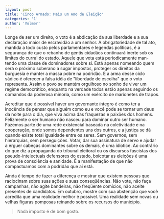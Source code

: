 ```yaml
---
layout: post
title: 'Circo Armado: Mais um Ano de Eleição'
categories: '1'
author: 'Volmer'
---
```


Longe de ser um direito, o voto é a abdicação da sua liberdade e a
sua declaração maior de escravidão a um senhor. A obrigatoriedade
de tal ato, mantida a todo custo pelos parlamentares e legendas
políticas, é a segurança de que o rebanho de gentis cidadãos continuará
inerte sob os limites do curral do estado. Aquele que vota está
periodicamente man-tendo uma classe de dominadores sobre si. Está
apenas nomeando quem será o próximo soberano a sugar impostos,
proteger os direitos da burguesia e manter a massa pobre na podridão.
E a arma desse ciclo sádico é oferecer a falsa idéia de "liberdade
de escolha" que o voto representa. Assim o povo se mantém orgulhoso
no sonho de viver um regime democrático, enquanto na verdade todos
estão apenas seguindo os comandos da poderosa minoria, como um
exército de marionetes de trapos.

Acreditar que é possível haver um governante íntegro é como ter a
inocência de pensar que alguém como eu e você pode se tornar um deus
da noite para o dia, que viva acima das fraquezas e paixões dos homens.
Felizmente o ser humano não nasceu para dominar outro ser humano.
Fazemos parte de uma rede existencial baseada na coletividade e na
cooperação, onde somos dependentes uns dos outros, e a justiça se dá
quando existe total igualdade entre os seres. Sem governos, sem
hierarquias, sem perseguições. Votar, dar sua assinatura de servo e
ajudar a erguer cabeças dominantes sobre os demais, é uma idiotice.
Ao contrário do que diz a propaganda do tribunal eleitoral ou os
discursos fascistas dos pseudo-intelectuais defensores do estado,
boicotar as eleições é uma prova de consciência e sanidade. É a
manifestação de que não compactuamos com a podridão que aí está.

Ainda é tempo de fazer a diferença e mostrar que existem pessoas que
raciocinam sobre suas ações e suas conseqüências. Não vote, não faça
campanhas, não agite bandeiras, não freqüente comícios, não aceite
presentes de candidatos. Em outubro, mostre com sua abstenção que você
acredita que uma realidade melhor é possível. Uma realidade sem novas
ou velhas figuras pomposas reinando sobre os recursos do município.

> Nada imposto é de bom gosto.
